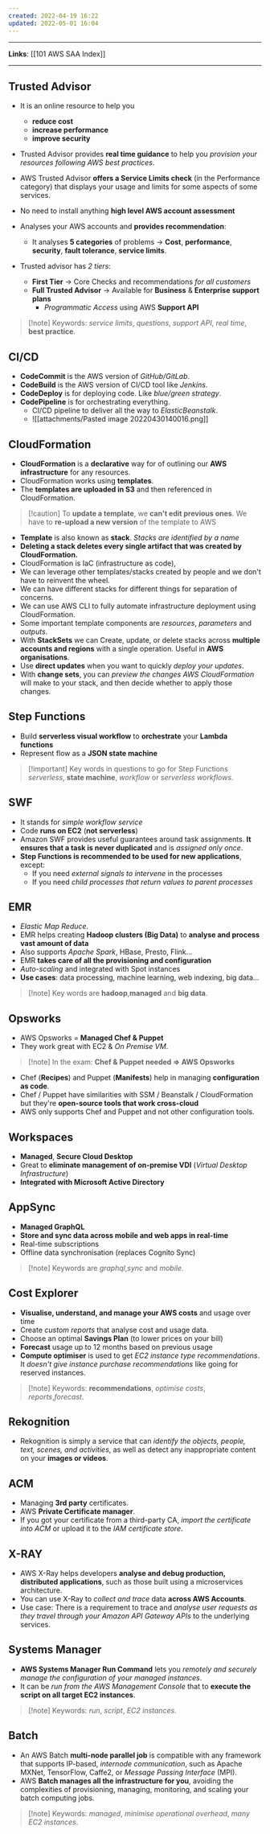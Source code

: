 ```yaml
---
created: 2022-04-19 16:22
updated: 2022-05-01 16:04
---
```

---
**Links**: [[101 AWS SAA Index]]

---
## Trusted Advisor
- It is an online resource to help you 
	- **reduce cost** 
	- **increase performance**
	- **improve security** 

- Trusted Advisor provides **real time guidance** to help you *provision your resources following AWS best practices*.
- AWS Trusted Advisor **offers a Service Limits check** (in the Performance category) that displays your usage and limits for some aspects of some services.
- No need to install anything **high level AWS account assessment**
- Analyses your AWS accounts and **provides recommendation**:
    - It analyses **5 categories** of problems → **Cost**, **performance**, **security**, **fault tolerance**, **service limits**.

- Trusted advisor has *2 tiers*:
    - **First Tier** → Core Checks and recommendations *for all customers*
    - **Full Trusted Advisor** → Available for **Business** & **Enterprise** **support plans**
        - *Programmatic Access* using AWS **Support API**

> [!note] Keywords: *service limits*, *questions*, *support API*, *real time*, **best practice**.

## CI/CD
- **CodeCommit** is the AWS version of *GitHub/GitLab*.
- **CodeBuild** is the AWS version of CI/CD tool like *Jenkins*.
- **CodeDeploy** is for deploying code. Like *blue/green strategy*.
- **CodePipeline** is for orchestrating everything.
	- CI/CD pipeline to deliver all the way to *ElasticBeanstalk*.
	- ![[attachments/Pasted image 20220430140016.png]]

## CloudFormation
- **CloudFormation** is a **declarative** way for of outlining our **AWS infrastructure** for any resources.
- CloudFormation works using **templates**.
- The **templates are uploaded in S3** and then referenced in CloudFormation.

> [!caution] To **update a template**, we **can't edit previous ones**. We have to **re-upload a new version** of the template to AWS

- **Template** is also known as **stack**. *Stacks are identified by a name*
- **Deleting a stack deletes every single artifact that was created by CloudFormation.**
- CloudFormation is IaC (infrastructure as code), 
- We can leverage other templates/stacks created by people and we don't have to reinvent the wheel. 
- We can have different stacks for different things for separation of concerns.
- We can use AWS CLI to fully automate infrastructure deployment using CloudFormation.
- Some important template components are *resources*, *parameters* and *outputs*.
- With **StackSets** we can Create, update, or delete stacks across **multiple accounts and regions** with a single operation. Useful in **AWS organisations**.
- Use **direct updates** when you want to quickly *deploy your updates*. 
- With **change sets**, you can *preview the changes AWS CloudFormation* will make to your stack, and then decide whether to apply those changes.

## Step Functions
- Build **serverless visual workflow** to **orchestrate** your **Lambda functions**
- Represent flow as a **JSON state machine**

> [!important] Key words in questions to go for Step Functions *serverless*, **state machine**, *workflow* or *serverless workflows*.

## SWF
- It stands for *simple workflow service*
- Code **runs on EC2** (**not serverless**)
- Amazon SWF provides useful guarantees around task assignments. **It ensures that a task is never duplicated** and is *assigned only once*.
- **Step Functions is recommended to be used for new applications**, except:
    -   If you need *external signals to intervene* in the processes
    -   If you need *child processes that return values to parent processes*

## EMR
- *Elastic Map Reduce*.
- EMR helps creating **Hadoop clusters (Big Data)** to **analyse and process vast amount of data**
- Also supports *Apache Spark*, HBase, Presto, Flink...
- EMR **takes care of all the provisioning and configuration**
- *Auto-scaling* and integrated with Spot instances
- **Use cases**: data processing, machine learning, web indexing, big data...

> [!note] Key words are **hadoop**,**managed** and **big data**.

## Opsworks
- AWS Opsworks = **Managed Chef & Puppet**
- They work great with EC2 & *On Premise VM*.

> [!note] In the exam: **Chef & Puppet needed ⇒ AWS Opsworks**
- Chef (**Recipes**) and Puppet (**Manifests**) help in managing **configuration as code**.
- Chef / Puppet have similarities with SSM / Beanstalk / CloudFormation but they're **open-source tools that work cross-cloud**
- AWS only supports Chef and Puppet and not other configuration tools.

## Workspaces
- **Managed**, **Secure Cloud Desktop**
- Great to **eliminate management of on-premise VDI** (*Virtual Desktop Infrastructure*)
- **Integrated with Microsoft Active Directory**

## AppSync
- **Managed GraphQL**
- **Store and sync data across mobile and web apps in real-time**
-  Real-time subscriptions
-  Offline data synchronisation (replaces Cognito Sync)

> [!note] Keywords are *graphql*,*sync* and *mobile*.

## Cost Explorer
- **Visualise, understand, and manage your AWS costs** and usage over time
- Create *custom reports* that analyse cost and usage data.
- Choose an optimal **Savings Plan** (to lower prices on your bill)
- **Forecast** usage up to 12 months based on previous usage
- **Compute optimiser** is used to get *EC2 instance type recommendations*. It *doesn't give instance purchase recommendations* like going for reserved instances.

> [!note] Keywords: **recommendations**, *optimise costs*, *reports*,*forecast*.

## Rekognition
- Rekognition is simply a service that can *identify the objects, people, text, scenes, and activities*, as well as detect any inappropriate content on your **images or videos**.

## ACM
- Managing **3rd party** certificates.
- AWS **Private Certificate manager**.
- If you got your certificate from a third-party CA, *import the certificate into ACM* or upload it to the *IAM certificate store*.

## X-RAY
- AWS X-Ray helps developers **analyse and debug production, distributed applications**, such as those built using a microservices architecture.
- You can use X-Ray to *collect and trace* data **across AWS Accounts**.
- Use case: There is a requirement to trace and *analyse user requests as they travel through your Amazon API Gateway APIs* to the underlying services.

## Systems Manager 
- **AWS Systems Manager Run Command** lets you *remotely and securely manage the configuration of your managed instances*.
- It can be *run from the AWS Management Console* that to **execute the script on all target EC2 instances**.

> [!note] Keywords: *run*, *script*, *EC2 instances*.

## Batch
- An AWS Batch **multi-node parallel job** is compatible with any framework that supports IP-based, *internode communication*, such as Apache MXNet, TensorFlow, Caffe2, or *Message Passing Interface* (MPI).
- AWS **Batch manages all the infrastructure for you**, avoiding the complexities of provisioning, managing, monitoring, and scaling your batch computing jobs.

> [!note] Keywords: *managed*, *minimise operational overhead*, *many EC2 instances*.

